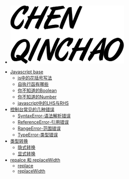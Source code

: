 - <a href="http://www.biuxbiu.design/#/" target="_blank"><img class="logo" src="img/logo.png" /></a>

<!-- <div class="sideBarTitle">Javascript-base</div> -->

* [Javascript base ](base/#Javascript-base)
    * [js中的花括号写法 ](base/#js中的花括号写法)
    * [自执行函有哪些](base/#自执行函有哪些)
    * [你不知道的Boolean](base/#你不知道的Boolean)
    * [你不知道的Number](base/#你不知道的Number)
    * [javascript中的LHS与RHS](base/#javascript中的LHS与RHS)
* [控制台常见的几种错误 ](error/#控制台常见的几种错误)
    * [SyntaxError-语法解析错误](error/#SyntaxError-语法解析错误)
    * [ReferenceError-引用错误](error/#ReferenceError-引用错误)
    * [RangeError-范围错误](error/#RangeError-范围错误)
    * [TypeError-类型错误](error/#TypeError-类型错误)
* [类型转换 ](type/#类型转换)
    * [隐式转换 ](type/#隐式转换)
    * [显式转换 ](type/#显式转换)
* [repalce 和 replaceWidth ](type/#repalce和replaceWidth)
    * [replace ](type/#replace)
    * [replaceWidth ](type/#replaceWidth)